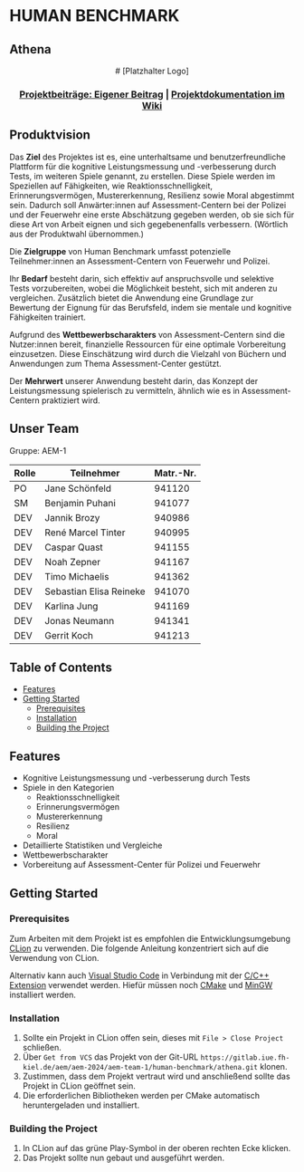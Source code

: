 # HUMAN BENCHMARK

## Athena

<div align="center">
# [Platzhalter Logo]

### [Projektbeiträge: Eigener Beitrag](https://gitlab.iue.fh-kiel.de/aem/aem-2024/aem-team-1/human-benchmark/aem_projekt_beitraege/-/tree/main/Projektbeitrag?ref_type=heads) | [Projektdokumentation im Wiki](https://gitlab.iue.fh-kiel.de/aem/aem-2024/aem-team-1/human-benchmark/athena/-/wikis/home)
</div>

## Produktvision
Das **Ziel** des Projektes ist es, eine unterhaltsame und benutzerfreundliche Plattform für die kognitive Leistungsmessung und -verbesserung durch Tests, im weiteren Spiele genannt, zu erstellen. Diese Spiele werden im Speziellen auf Fähigkeiten, wie Reaktionsschnelligkeit, Erinnerungsvermögen, Mustererkennung, Resilienz sowie Moral abgestimmt sein. Dadurch soll Anwärter:innen auf Assessment-Centern bei der Polizei und der Feuerwehr eine erste Abschätzung gegeben werden, ob sie sich für diese Art von Arbeit eignen und sich gegebenenfalls verbessern. (Wörtlich aus der Produktwahl übernommen.)

Die **Zielgruppe** von Human Benchmark umfasst potenzielle Teilnehmer:innen an Assessment-Centern von Feuerwehr und Polizei.

Ihr **Bedarf** besteht darin, sich effektiv auf anspruchsvolle und selektive Tests vorzubereiten, wobei die Möglichkeit besteht, sich mit anderen zu vergleichen. Zusätzlich bietet die Anwendung eine Grundlage zur Bewertung der Eignung für das Berufsfeld, indem sie mentale und kognitive Fähigkeiten trainiert.

Aufgrund des **Wettbewerbscharakters** von Assessment-Centern sind die Nutzer:innen bereit, finanzielle Ressourcen für eine optimale Vorbereitung einzusetzen. Diese Einschätzung wird durch die Vielzahl von Büchern und Anwendungen zum Thema Assessment-Center gestützt.

Der **Mehrwert** unserer Anwendung besteht darin, das Konzept der Leistungsmessung spielerisch zu vermitteln, ähnlich wie es in Assessment-Centern praktiziert wird.

## Unser Team
Gruppe: AEM-1
 
| Rolle | Teilnehmer              | Matr.-Nr. |
| ----- |-------------------------|-----------|
| PO | Jane Schönfeld          | 941120    |
| SM | Benjamin Puhani         | 941077    |
| DEV | Jannik Brozy            | 940986    |
| DEV | René Marcel Tinter      | 940995    |
| DEV | Caspar Quast            | 941155    |
| DEV | Noah Zepner             | 941167    |
| DEV | Timo Michaelis          | 941362    |
| DEV | Sebastian Elisa Reineke | 941070    |
| DEV | Karlina Jung            | 941169    |
| DEV | Jonas Neumann           | 941341    |
| DEV | Gerrit Koch             | 941213    |


## Table of Contents

- [Features](#features)
- [Getting Started](#getting-started)
  - [Prerequisites](#prerequisites)
  - [Installation](#installation)
  - [Building the Project](#building-the-project)

## Features

- Kognitive Leistungsmessung und -verbesserung durch Tests
- Spiele in den Kategorien 
  - Reaktionsschnelligkeit
  - Erinnerungsvermögen
  - Mustererkennung
  - Resilienz
  - Moral
- Detaillierte Statistiken und Vergleiche
- Wettbewerbscharakter
- Vorbereitung auf Assessment-Center für Polizei und Feuerwehr

## Getting Started

### Prerequisites

Zum Arbeiten mit dem Projekt ist es empfohlen die Entwicklungsumgebung [CLion](https://www.jetbrains.com/de-de/clion/) zu verwenden. Die folgende Anleitung konzentriert sich auf die Verwendung von CLion.

Alternativ kann auch [Visual Studio Code](https://code.visualstudio.com/) in Verbindung mit der [C/C++ Extension](https://marketplace.visualstudio.com/items?itemName=ms-vscode.cpptools) verwendet werden. Hiefür müssen noch [CMake](https://cmake.org/) und [MinGW](https://sourceforge.net/projects/mingw-w64/) installiert werden.

### Installation

1. Sollte ein Projekt in CLion offen sein, dieses mit `File > Close Project` schließen.
2. Über `Get from VCS` das Projekt von der Git-URL `https://gitlab.iue.fh-kiel.de/aem/aem-2024/aem-team-1/human-benchmark/athena.git` klonen.
3. Zustimmen, dass dem Projekt vertraut wird und anschließend sollte das Projekt in CLion geöffnet sein.
4. Die erforderlichen Bibliotheken werden per CMake automatisch heruntergeladen und installiert.

### Building the Project

1. In CLion auf das grüne Play-Symbol in der oberen rechten Ecke klicken.
2. Das Projekt sollte nun gebaut und ausgeführt werden.